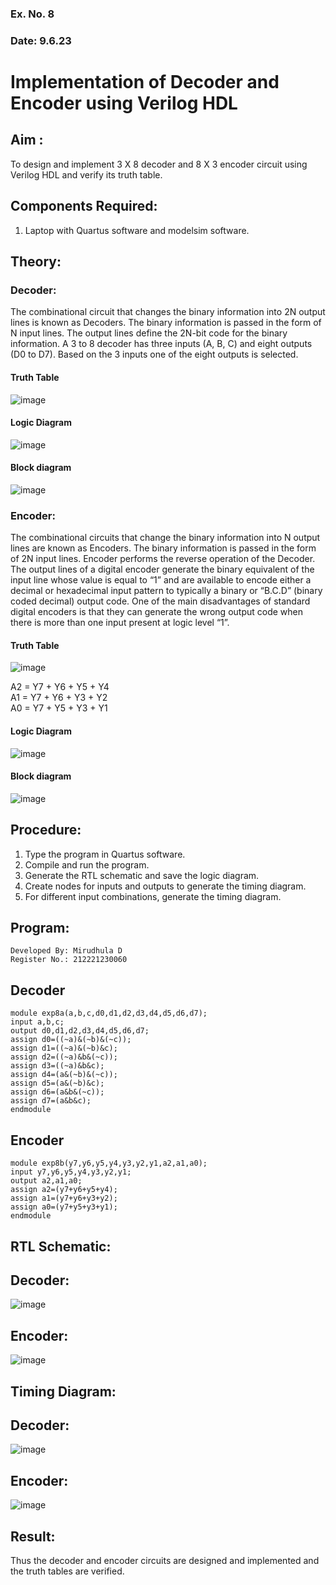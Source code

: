 ### Ex. No. 8
### Date: 9.6.23
# Implementation of Decoder and Encoder using Verilog HDL
## Aim :
To design and implement 3 X 8 decoder and 8 X 3 encoder circuit using Verilog HDL and verify its truth table.
## Components Required:
1.	Laptop with Quartus software and modelsim software.
## Theory:
### Decoder:
The combinational circuit that changes the binary information into 2N output lines is known as Decoders. The binary information is passed in the form of N input lines. The output lines define the 2N-bit code for the binary information.  A 3 to 8 decoder has three inputs (A, B, C) and eight outputs (D0 to D7). Based on the 3 inputs one of the eight outputs is selected.

#### Truth Table
 ![image](https://github.com/rvinifa/encoder-decoder/assets/133735746/2257bde8-88cc-4265-a125-acf6e1fc6db2)

#### Logic Diagram
 ![image](https://github.com/rvinifa/encoder-decoder/assets/133735746/07fde8c3-e974-4f35-b64e-9dac9ae58d83)

#### Block diagram
 ![image](https://github.com/rvinifa/encoder-decoder/assets/133735746/f5e8e12f-cd85-4445-b89d-15584766c1ea)

### Encoder:
The combinational circuits that change the binary information into N output lines are known as Encoders. The binary information is passed in the form of 2N input lines. Encoder performs the reverse operation of the Decoder. The output lines of a digital encoder generate the binary equivalent of the input line whose value is equal to “1” and are available to encode either a decimal or hexadecimal input pattern to typically a binary or “B.C.D” (binary coded decimal) output code. One of the main disadvantages of standard digital encoders is that they can generate the wrong output code when there is more than one input present at logic level “1”.
#### Truth Table
 ![image](https://github.com/rvinifa/encoder-decoder/assets/133735746/c28cf092-f133-4204-8053-8f3284176aec)

A2 = Y7 + Y6 + Y5 + Y4 <br>
A1 = Y7 + Y6 + Y3 + Y2 <br>
A0 = Y7 + Y5 + Y3 + Y1 <br>
#### Logic Diagram
 ![image](https://github.com/rvinifa/encoder-decoder/assets/133735746/1d98c529-816c-48c0-819f-9a3d27265a6b)



#### Block diagram
 ![image](https://github.com/rvinifa/encoder-decoder/assets/133735746/29c3ce25-5337-4f2c-ae30-6ebfbd9ed67a)


## Procedure:
1.	Type the program in Quartus software.
2.	Compile and run the program.
3.	Generate the RTL schematic and save the logic diagram.
4.	Create nodes for inputs and outputs to generate the timing diagram.
5.	For different input combinations, generate the timing diagram.


## Program:
```
Developed By: Mirudhula D 
Register No.: 212221230060
```

## Decoder
```
module exp8a(a,b,c,d0,d1,d2,d3,d4,d5,d6,d7);
input a,b,c;
output d0,d1,d2,d3,d4,d5,d6,d7;
assign d0=((~a)&(~b)&(~c));
assign d1=((~a)&(~b)&c);
assign d2=((~a)&b&(~c));
assign d3=((~a)&b&c);
assign d4=(a&(~b)&(~c));
assign d5=(a&(~b)&c);
assign d6=(a&b&(~c));
assign d7=(a&b&c);
endmodule
```
## Encoder
```
module exp8b(y7,y6,y5,y4,y3,y2,y1,a2,a1,a0);
input y7,y6,y5,y4,y3,y2,y1;
output a2,a1,a0;
assign a2=(y7+y6+y5+y4);
assign a1=(y7+y6+y3+y2);
assign a0=(y7+y5+y3+y1);
endmodule
```

## RTL Schematic:

## Decoder: 

![image](https://github.com/MIRUDHULA-DHANARAJ/encoder-decoder/assets/94828147/dcdced0e-ecca-45a7-bcb3-a6496eb5ffb3)

## Encoder: 


![image](https://github.com/MIRUDHULA-DHANARAJ/encoder-decoder/assets/94828147/d2f7c750-7ff3-4efb-8e3b-839b74e1dd74)


## Timing Diagram:

## Decoder: 

![image](https://github.com/MIRUDHULA-DHANARAJ/encoder-decoder/assets/94828147/ee61c242-960a-402f-bb01-a13c2e8eed92)

## Encoder: 

![image](https://github.com/MIRUDHULA-DHANARAJ/encoder-decoder/assets/94828147/b11e6e4b-38d8-4179-b8c1-9d5afa360524)

## Result:
Thus the decoder and encoder circuits are designed and implemented and the truth tables are verified.
